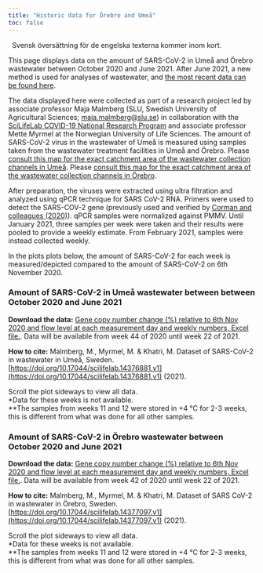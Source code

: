 ```yaml
---
title: "Historic data for Örebro and Umeå"
toc: false
---
```


<div class="alert alert-info">
    <i class="fas fa-exclamation-triangle"></i> Svensk översättning för de engelska texterna kommer inom kort.</span>
</div>

This page displays data on the amount of SARS-CoV-2 in Umeå and Örebro wastewater between October 2020 and June 2021. After June 2021, a new method is used for analyses of wastewater, and [the most recent data can be found here](../).

The data displayed here were collected as part of a research project led by associate professor Maja Malmberg (SLU, Swedish University of Agricultural Sciences; maja.malmberg@slu.se) in collaboration with the [SciLifeLab COVID-19 National Research Program](https://www.scilifelab.se/covid-19) and associate professor Mette Myrmel at the Norwegian University of Life Sciences. The amount of SARS-CoV-2 virus in the wastewater of Umeå is measured using samples taken from the wastewater treatment facilities in Umeå and Örebro. Please [consult this map for the exact catchment area of the wastewater collection channels in Umeå](/wastewater/map_umeaa.jpg). Please [consult this map for the exact catchment area of the wastewater collection channels in Örebro](/wastewater/map_orebro.pdf).

After preparation, the viruses were extracted using ultra filtration and analyzed using qPCR technique for SARS CoV-2 RNA. Primers were used to detect the SARS-COV-2 gene (previously used and verified by [Corman and colleagues (2020)](https://doi.org/10.2807/1560-7917.ES.2020.25.3.2000045)). qPCR samples were normalized against PMMV. Until January 2021, three samples per week were taken and their results were pooled to provide a weekly estimate. From February 2021, samples were instead collected weekly.

In the plots plots below, the amount of SARS-CoV-2 for each week is measured/depicted compared to the amount of SARS-CoV-2 on 6th November 2020.


### Amount of SARS-CoV-2 in Umeå wastewater between between October 2020 and June 2021

**Download the data:** [Gene copy number change (%) relative to 6th Nov 2020 and flow level at each measurement day and weekly numbers, Excel file.](https://blobserver.dckube.scilifelab.se/blob/wastewater_data_Umeaa.xlsx). Data will be available from week 44 of 2020 until week 22 of 2021.

**How to cite:**
Malmberg, M., Myrmel, M. & Khatri, M. Dataset of SARS-CoV-2 in wastewater in Umeå, Sweden. [https://doi.org/10.17044/scilifelab.14376881.v1](https://doi.org/10.17044/scilifelab.14376881.v1) (2021).

<div class="d-md-none alert alert-info">
  Scroll the plot sideways to view all data.
</div>

<div class="plot_wrapper">
  <div class="table-responsive" id="umea_combined"></div>
</div>

<div class="small text-muted">*Data for these weeks is not available.</div>

<div class="small text-muted">**The samples from weeks 11 and 12 were stored in +4 °C for 2-3 weeks, this is different from what was done for all other samples.</div>

###  Amount of SARS-CoV-2 in Örebro wastewater between October 2020 and June 2021

**Download the data:** [Gene copy number change (%) relative to 6th Nov 2020 and flow level at each measurement day and weekly numbers, Excel file.](https://blobserver.dckube.scilifelab.se/blob/wastewater_data_Orebro.xlsx). Data will be available from week 42 of 2020 until week 22 of 2021.

**How to cite:**
Malmberg, M., Myrmel, M. & Khatri, M. Dataset of SARS CoV-2 in wastewater in Örebro, Sweden. [https://doi.org/10.17044/scilifelab.14377097.v1](https://doi.org/10.17044/scilifelab.14377097.v1) (2021).

<div class="d-md-none alert alert-info">
  Scroll the plot sideways to view all data.
</div>

<div class="plot_wrapper">
  <div class="table-responsive" id="orebro_combined"></div>
</div>

<div class="small text-muted">*Data for these weeks is not available.</div>

<div class="small text-muted">**The samples from weeks 11 and 12 were stored in +4 °C for 2-3 weeks, this is different from what was done for all other samples.</div>


<script src="https://cdn.jsdelivr.net/npm/vega@5.12.1"></script>
<script src="https://cdn.jsdelivr.net/npm/vega-lite@5.1.0"></script>
<script src="https://cdn.jsdelivr.net/npm/vega-embed@6.8.0"></script>

<script src="https://datagraphics.dckube.scilifelab.se/graphic/030ac237d44248dda87e2c9277a49cc7.js?id=umea_combined"></script>
<script src="https://datagraphics.dckube.scilifelab.se/graphic/fe03ef2220814eeeb3e99eb26a7c46e2.js?id=orebro_combined"></script>
